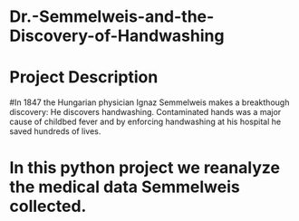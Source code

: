 # Dr.-Semmelweis-and-the-Discovery-of-Handwashing

# Project Description
#In 1847 the Hungarian physician Ignaz Semmelweis makes a breakthough discovery: He discovers handwashing. Contaminated hands was a major cause of childbed fever and by enforcing handwashing at his hospital he saved hundreds of lives.

# In this python project we reanalyze the medical data Semmelweis collected.
